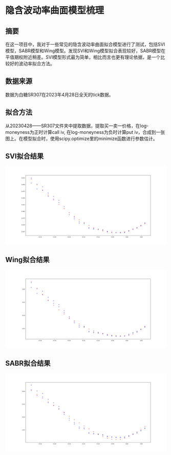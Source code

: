# 隐含波动率曲面模型梳理
## 摘要
在这一项目中，我对于一些常见的隐含波动率曲面拟合模型进行了测试，包括SVI模型，SABR模型和Wing模型。发现SVI和Wing模型拟合表现较好，SABR模型在平值期权附近稍差。SVI模型形式最为简单，相比而言也更有理论依据，是一个比较好的波动率拟合方法。
## 数据来源
数据为白糖SR307在2023年4月28日全天的tick数据。
## 拟合方法
从20230428——SR307文件夹中提取数据，提取买一卖一价格，在log-moneyness为正时计算call iv, 在log-moneyness为负时计算put iv，合成到一张图上。在模型拟合时，使用scipy.optimize里的minimize函数进行参数估计。
## SVI拟合结果
![](https://github.com/algo23-tiantuo/Assignment2/blob/main/svi.png)
## Wing拟合结果
![](https://github.com/algo23-tiantuo/Assignment2/blob/main/wing.png)
## SABR拟合结果
![](https://github.com/algo23-tiantuo/Assignment2/blob/main/sabr.png)
